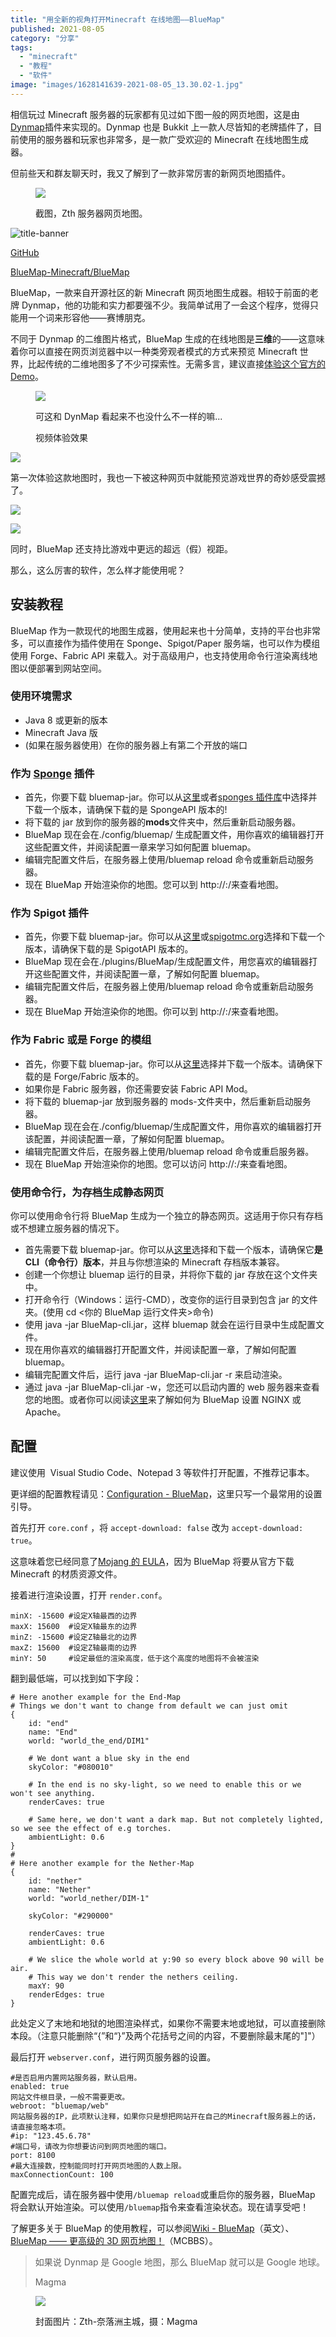 ```yaml
---
title: "用全新的视角打开Minecraft 在线地图——BlueMap"
published: 2021-08-05
category: "分享"
tags:
  - "minecraft"
  - "教程"
  - "软件"
image: "images/1628141639-2021-08-05_13.30.02-1.jpg"
---
```


相信玩过 Minecraft 服务器的玩家都有见过如下图一般的网页地图，这是由[Dynmap](https://dev.bukkit.org/projects/dynmap)插件来实现的。Dynmap 也是 Bukkit 上一款人尽皆知的老牌插件了，目前使用的服务器和玩家也非常多，是一款广受欢迎的 Minecraft 在线地图生成器。

但前些天和群友聊天时，我又了解到了一款非常厉害的新网页地图插件。

<figure>

![](images/1628134588-QQ截图20210805113630.jpg)

<figcaption>

截图，Zth 服务器网页地图。

</figcaption>

</figure>

![title-banner](images/1628140804-d8cd36f36d43973628e9da18b989b245.png)

[GitHub](https://github.com/ "Github")

[BlueMap-Minecraft/BlueMap](https://github.com/BlueMap-Minecraft/BlueMap)

BlueMap，一款来自开源社区的新 Minecraft 网页地图生成器。相较于前面的老牌 Dynmap，他的功能和实力都要强不少。我简单试用了一会这个程序，觉得只能用一个词来形容他——赛博朋克。

不同于 Dynmap 的二维图片格式，BlueMap 生成的在线地图是**三维**的——这意味着你可以直接在网页浏览器中以一种类旁观者模式的方式来预览 Minecraft 世界，比起传统的二维地图多了不少可探索性。无需多言，建议直接[体验这个官方的 Demo](https://bluecolored.de/bluemap)。

<figure>

![](images/1628135830-QQ截图20210805115724.jpg)

<figcaption>

可这和 DynMap 看起来不也没什么不一样的嘛...

</figcaption>

</figure>

<figure>

<div id="player_b5618f69dd7fb5df"></div>
<script type="text/javascript" src="https://player.dogecloud.com/js/loader"></script>
<script type="text/javascript">
var player = new DogePlayer({
    container: document.getElementById('player_b5618f69dd7fb5df'),
    userId: 2164,
    vcode: 'b5618f69dd7fb5df',
    autoPlay: false
});
</script>

<figcaption>

视频体验效果

</figcaption>

</figure>

![](images/1628137157-QQ截图20210805121921.jpg)

第一次体验这款地图时，我也一下被这种网页中就能预览游戏世界的奇妙感受震撼了。

![](images/1628137384-QQ截图20210805122314.jpg)

![](images/1628137540-QQ截图20210805122555.jpg)

同时，BlueMap 还支持比游戏中更远的超远（假）视距。

那么，这么厉害的软件，怎么样才能使用呢？

## 安装教程

BlueMap 作为一款现代的地图生成器，使用起来也十分简单，支持的平台也非常多，可以直接作为插件使用在 Sponge、Spigot/Paper 服务端，也可以作为模组使用 Forge、Fabric API 来载入。对于高级用户，也支持使用命令行渲染离线地图以便部署到网站空间。

### 使用环境需求

- Java 8 或更新的版本
- Minecraft Java 版
- (如果在服务器使用）在你的服务器上有第二个开放的端口

### 作为 [Sponge](https://www.spongepowered.org/) 插件

- 首先，你要下载 bluemap-jar。你可以从[这里](https://github.com/BlueMap-Minecraft/BlueMap/releases)或者[sponges 插件库](https://ore.spongepowered.org/Blue/BlueMap)中选择并下载一个版本，请确保下载的是 SpongeAPI 版本的!
- 将下载的 jar 放到你的服务器的**mods**文件夹中，然后重新启动服务器。
- BlueMap 现在会在./config/bluemap/ 生成配置文件，用你喜欢的编辑器打开这些配置文件，并阅读配置一章来学习如何配置 bluemap。
- 编辑完配置文件后，在服务器上使用/bluemap reload 命令或重新启动服务器。
- 现在 BlueMap 开始渲染你的地图。您可以到 http://<your-server-ip>:<port>/来查看地图。

### 作为 Spigot 插件

- 首先，你要下载 bluemap-jar。你可以从[这里](https://github.com/BlueMap-Minecraft/BlueMap/releases)或[spigotmc.org](https://www.spigotmc.org/resources/bluemap.83557/)选择和下载一个版本，请确保下载的是 SpigotAPI 版本的。
- BlueMap 现在会在./plugins/BlueMap/生成配置文件，用您喜欢的编辑器打开这些配置文件，并阅读配置一章，了解如何配置 bluemap。
- 编辑完配置文件后，在服务器上使用/bluemap reload 命令或重新启动服务器。
- 现在 BlueMap 开始渲染你的地图。你可以到 http://<your-server-ip>:<port>/来查看地图。

### 作为 Fabric 或是 Forge 的模组

- 首先，你要下载 bluemap-jar。你可以从[这里](https://github.com/BlueMap-Minecraft/BlueMap/releases)选择并下载一个版本。请确保下载的是 Forge/Fabric 版本的。
- 如果你是 Fabric 服务器，你还需要安装 Fabric API Mod。
- 将下载的 bluemap-jar 放到服务器的 mods-文件夹中，然后重新启动服务器。
- BlueMap 现在会在./config/bluemap/生成配置文件，用你喜欢的编辑器打开该配置，并阅读配置一章，了解如何配置 bluemap。
- 编辑完配置文件后，在服务器上使用/bluemap reload 命令或重启服务器。
- 现在 BlueMap 开始渲染你的地图。您可以访问 http://<your-server-ip>:<port>/来查看地图。

### 使用命令行，为存档生成静态网页

你可以使用命令行将 BlueMap 生成为一个独立的静态网页。这适用于你只有存档或不想建立服务器的情况下。

- 首先需要下载 bluemap-jar。你可以从[这里](https://github.com/BlueMap-Minecraft/BlueMap/releases)选择和下载一个版本，请确保它**是 CLI（命令行）版本**，并且与你想渲染的 Minecraft 存档版本兼容。
- 创建一个你想让 bluemap 运行的目录，并将你下载的 jar 存放在这个文件夹中。
- 打开命令行（Windows：运行-CMD），改变你的运行目录到包含 jar 的文件夹。(使用 cd <你的 BlueMap 运行文件夹>命令)
- 使用 java -jar BlueMap-cli.jar，这样 bluemap 就会在运行目录中生成配置文件。
- 现在用你喜欢的编辑器打开配置文件，并阅读配置一章，了解如何配置 bluemap。
- 编辑完配置文件后，运行 java -jar BlueMap-cli.jar -r 来启动渲染。
- 通过 java -jar BlueMap-cli.jar -w，您还可以启动内置的 web 服务器来查看您的地图。或者你可以阅读[这里](https://bluemap.bluecolored.de/wiki/webserver/ExternalWebservers)来了解如何为 BlueMap 设置 NGINX 或 Apache。

## 配置

建议使用  Visual Studio Code、Notepad 3 等软件打开配置，不推荐记事本。

更详细的配置教程请见：[Configuration - BlueMap](https://bluemap.bluecolored.de/wiki/getting-started/Configuration.html)，这里只写一个最常用的设置引导。

首先打开 `core.conf` ，将 `accept-download: false` 改为 `accept-download: true`。

这意味着您已经同意了[Mojang 的 EULA](https://account.mojang.com/documents/minecraft_eula)，因为 BlueMap 将要从官方下载 Minecraft 的材质资源文件。

接着进行渲染设置，打开 `render.conf`。

```
minX: -15600 #设定X轴最西的边界
maxX: 15600  #设定X轴最东的边界
minZ: -15600 #设定Z轴最北的边界
maxZ: 15600  #设定Z轴最南的边界
minY: 50     #设定最低的渲染高度，低于这个高度的地图将不会被渲染
```

翻到最低端，可以找到如下字段：

```
# Here another example for the End-Map
# Things we don't want to change from default we can just omit
{
	id: "end"
	name: "End"
	world: "world_the_end/DIM1"

	# We dont want a blue sky in the end
	skyColor: "#080010"

	# In the end is no sky-light, so we need to enable this or we won't see anything.
	renderCaves: true

	# Same here, we don't want a dark map. But not completely lighted, so we see the effect of e.g torches.
	ambientLight: 0.6
}
#
# Here another example for the Nether-Map
{
	id: "nether"
	name: "Nether"
	world: "world_nether/DIM-1"

	skyColor: "#290000"

	renderCaves: true
	ambientLight: 0.6

	# We slice the whole world at y:90 so every block above 90 will be air.
	# This way we don't render the nethers ceiling.
	maxY: 90
	renderEdges: true
}
```

此处定义了末地和地狱的地图渲染样式，如果你不需要末地或地狱，可以直接删除本段。（注意只能删除“{”和“}”及两个花括号之间的内容，不要删除最末尾的"\]"）

最后打开 `webserver.conf`，进行网页服务器的设置。

```
#是否启用内置网站服务器，默认启用。
enabled: true
网站文件根目录，一般不需要更改。
webroot: "bluemap/web"
网站服务器的IP，此项默认注释，如果你只是想把网站开在自己的Minecraft服务器上的话，请直接忽略本项。
#ip: "123.45.6.78"
#端口号，请改为你想要访问到网页地图的端口。
port: 8100
#最大连接数，控制能同时打开网页地图的人数上限。
maxConnectionCount: 100
```

配置完成后，请在服务器中使用`/bluemap reload`或重启你的服务器，BlueMap 将会默认开始渲染。可以使用`/bluemap`指令来查看渲染状态。现在请享受吧！

了解更多关于 BlueMap 的使用教程，可以参阅[Wiki - BlueMap](https://bluemap.bluecolored.de/wiki/)（英文）、[BlueMap —— 更高级的 3D 网页地图！](https://www.mcbbs.net/thread-1171609-1-1.html)（MCBBS）。

> 如果说 Dynmap 是 Google 地图，那么 BlueMap 就可以是 Google 地球。
>
> Magma

<figure>

![](images/1628141639-2021-08-05_13.30.02-1.jpg)

<figcaption>

封面图片：Zth-奈落洲主城，摄：Magma

</figcaption>

</figure>
